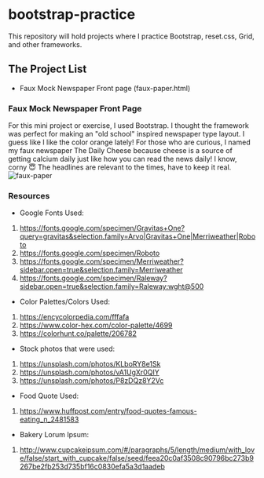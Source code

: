 # bootstrap-practice
This repository will hold projects where I practice Bootstrap, reset.css, Grid, and other frameworks.

## The Project List
- Faux Mock Newspaper Front page (faux-paper.html)


### Faux Mock Newspaper Front Page
For this mini project or exercise, I used Bootstrap. I thought the framework was perfect for making an "old school" inspired newspaper type layout. I guess like I like the color orange lately! For those who are curious, I named my faux newspaper The Daily Cheese because cheese is a source of getting calcium daily just like how you can read the news daily! I know, corny :innocent: The headlines are relevant to the times, have to keep it real. 
![faux-paper](https://user-images.githubusercontent.com/66345751/92938394-7bb4e080-f41a-11ea-8f17-84f1aa323267.JPG)

### Resources 
- Google Fonts Used: 
1. https://fonts.google.com/specimen/Gravitas+One?query=gravitas&selection.family=Arvo|Gravitas+One|Merriweather|Roboto
2. https://fonts.google.com/specimen/Roboto
3. https://fonts.google.com/specimen/Merriweather?sidebar.open=true&selection.family=Merriweather
4. https://fonts.google.com/specimen/Raleway?sidebar.open=true&selection.family=Raleway:wght@500

- Color Palettes/Colors Used: 
1. https://encycolorpedia.com/fffafa
2. https://www.color-hex.com/color-palette/4699
3. https://colorhunt.co/palette/206782

- Stock photos that were used:
1. https://unsplash.com/photos/KLboRY8e1Sk
2. https://unsplash.com/photos/vA1UgXr0QIY
3. https://unsplash.com/photos/P8zDQz8Y2Vc

- Food Quote Used:
1. https://www.huffpost.com/entry/food-quotes-famous-eating_n_2481583 

- Bakery Lorum Ipsum:
1. http://www.cupcakeipsum.com/#/paragraphs/5/length/medium/with_love/false/start_with_cupcake/false/seed/feea20c0af3508c90796bc273b9267be2fb253d735bf16c0830efa5a3d1aadeb
